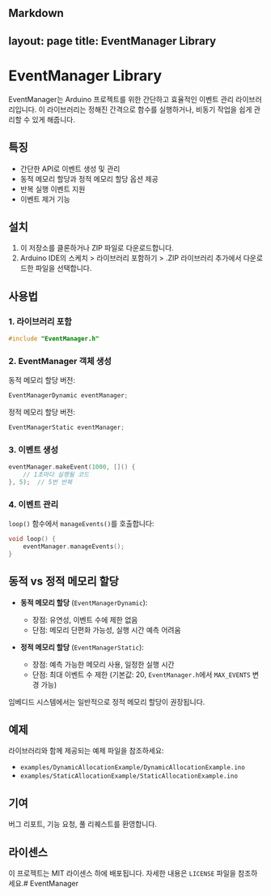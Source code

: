 Markdown
---
layout: page
title: EventManager Library
---

# EventManager Library

EventManager는 Arduino 프로젝트를 위한 간단하고 효율적인 이벤트 관리 라이브러리입니다. 이 라이브러리는 정해진 간격으로 함수를 실행하거나, 비동기 작업을 쉽게 관리할 수 있게 해줍니다.

## 특징

- 간단한 API로 이벤트 생성 및 관리
- 동적 메모리 할당과 정적 메모리 할당 옵션 제공
- 반복 실행 이벤트 지원
- 이벤트 제거 기능

## 설치

1. 이 저장소를 클론하거나 ZIP 파일로 다운로드합니다.
2. Arduino IDE의 스케치 > 라이브러리 포함하기 > .ZIP 라이브러리 추가에서 다운로드한 파일을 선택합니다.

## 사용법

### 1. 라이브러리 포함

```cpp
#include "EventManager.h"
```

### 2. EventManager 객체 생성

동적 메모리 할당 버전:
```cpp
EventManagerDynamic eventManager;
```

정적 메모리 할당 버전:
```cpp
EventManagerStatic eventManager;
```

### 3. 이벤트 생성

```cpp
eventManager.makeEvent(1000, []() {
    // 1초마다 실행될 코드
}, 5);  // 5번 반복
```

### 4. 이벤트 관리

`loop()` 함수에서 `manageEvents()`를 호출합니다:

```cpp
void loop() {
    eventManager.manageEvents();
}
```

## 동적 vs 정적 메모리 할당

- **동적 메모리 할당** (`EventManagerDynamic`): 
  - 장점: 유연성, 이벤트 수에 제한 없음
  - 단점: 메모리 단편화 가능성, 실행 시간 예측 어려움

- **정적 메모리 할당** (`EventManagerStatic`):
  - 장점: 예측 가능한 메모리 사용, 일정한 실행 시간
  - 단점: 최대 이벤트 수 제한 (기본값: 20, `EventManager.h`에서 `MAX_EVENTS` 변경 가능)

임베디드 시스템에서는 일반적으로 정적 메모리 할당이 권장됩니다.

## 예제

라이브러리와 함께 제공되는 예제 파일을 참조하세요:
- `examples/DynamicAllocationExample/DynamicAllocationExample.ino`
- `examples/StaticAllocationExample/StaticAllocationExample.ino`

## 기여

버그 리포트, 기능 요청, 풀 리퀘스트를 환영합니다.

## 라이센스

이 프로젝트는 MIT 라이센스 하에 배포됩니다. 자세한 내용은 `LICENSE` 파일을 참조하세요.#   E v e n t M a n a g e r 
